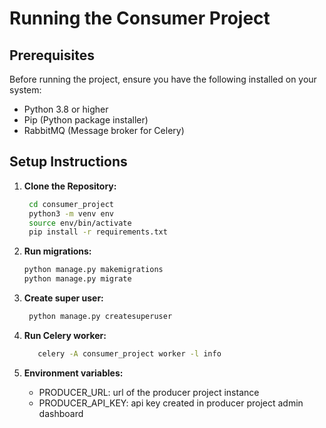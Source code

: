 # Running the Consumer Project

## Prerequisites

Before running the project, ensure you have the following installed on your system:

- Python 3.8 or higher
- Pip (Python package installer)
- RabbitMQ (Message broker for Celery)

## Setup Instructions

1. **Clone the Repository:**
   ```bash
    cd consumer_project
    python3 -m venv env
    source env/bin/activate
    pip install -r requirements.txt
   ```

2. **Run migrations:**
    ```bash
    python manage.py makemigrations
    python manage.py migrate
   ```
3. **Create super user:**
   ```bash
    python manage.py createsuperuser
   ```
4. **Run Celery worker:**
   ```bash
      celery -A consumer_project worker -l info
    ```

5. **Environment variables:**
   
   - PRODUCER_URL: url of the producer project instance
   - PRODUCER_API_KEY: api key created in producer project admin dashboard